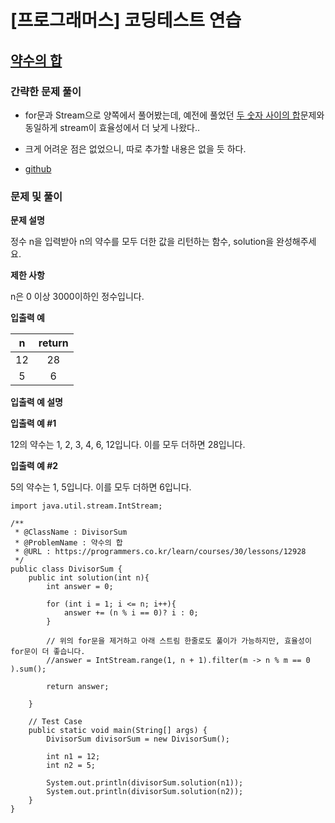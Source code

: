 # [프로그래머스] 코딩테스트 연습

## [약수의 합](https://programmers.co.kr/learn/courses/30/lessons/12928)

### 간략한 문제 풀이

- for문과 Stream으로 양쪽에서 풀어봤는데, 예전에 풀었던 [두 숫자 사이의 합](https://rutgo.tistory.com/416?category=808714)문제와 동일하게 stream이 효율성에서 더 낮게 나왔다..
    
- 크게 어려운 점은 없었으니, 따로 추가할 내용은 없을 듯 하다.

- [github](https://github.com/ksy90101/ProgrammosCodingTest/blob/master/src/Level01/DivisorSum.java)

### 문제 및 풀이

**문제 설명**

정수 n을 입력받아 n의 약수를 모두 더한 값을 리턴하는 함수, solution을 완성해주세요.

**제한 사항**

n은 0 이상 3000이하인 정수입니다.

**입출력 예**

| n | return | 
| :---: | :---: | 
| 12 | 28 | 
| 5 | 6 | 

**입출력 예 설명**

**입출력 예 #1**

12의 약수는 1, 2, 3, 4, 6, 12입니다. 이를 모두 더하면 28입니다.

**입출력 예 #2**

5의 약수는 1, 5입니다. 이를 모두 더하면 6입니다.

````
import java.util.stream.IntStream;

/**
 * @ClassName : DivisorSum
 * @ProblemName : 약수의 합
 * @URL : https://programmers.co.kr/learn/courses/30/lessons/12928
 */
public class DivisorSum {
    public int solution(int n){
        int answer = 0;

        for (int i = 1; i <= n; i++){
            answer += (n % i == 0)? i : 0;
        }

        // 위의 for문을 제거하고 아래 스트림 한줄로도 풀이가 가능하지만, 효율성이 for문이 더 좋습니다.
        //answer = IntStream.range(1, n + 1).filter(m -> n % m == 0 ).sum();

        return answer;

    }

    // Test Case
    public static void main(String[] args) {
        DivisorSum divisorSum = new DivisorSum();

        int n1 = 12;
        int n2 = 5;

        System.out.println(divisorSum.solution(n1));
        System.out.println(divisorSum.solution(n2));
    }
}
````